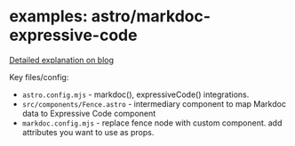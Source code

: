 # examples: astro/markdoc-expressive-code

[Detailed explanation on blog](https://amandaguthrie.dev/post/astro-markdoc-expressive-code-1/)

Key files/config:
- `astro.config.mjs` - markdoc(), expressiveCode() integrations. 
- `src/components/Fence.astro` - intermediary component to map Markdoc data to Expressive Code component
- `markdoc.config.mjs` - replace fence node with custom component.  add attributes you want to use as props.